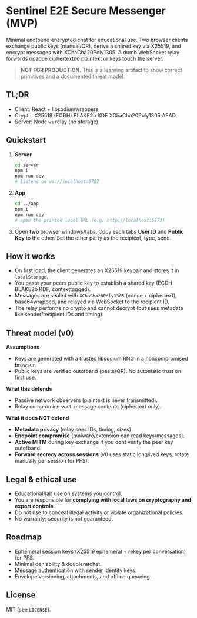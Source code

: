 ﻿# Sentinel  E2E Secure Messenger (MVP)

Minimal endtoend encrypted chat for educational use. Two browser clients exchange public keys (manual/QR), derive a shared key via X25519, and encrypt messages with XChaCha20Poly1305. A dumb WebSocket relay forwards opaque ciphertextno plaintext or keys touch the server.

> **NOT FOR PRODUCTION.** This is a learning artifact to show correct primitives and a documented threat model.

## TL;DR
- Client: React + libsodiumwrappers
- Crypto: X25519 (ECDH)  BLAKE2b KDF  XChaCha20Poly1305 AEAD
- Server: Node `ws` relay (no storage)

## Quickstart
1. **Server**
   ```bash
   cd server
   npm i
   npm run dev
   # listens on ws://localhost:8787
   ```
2. **App**
   ```bash
   cd ../app
   npm i
   npm run dev
   # open the printed local URL (e.g. http://localhost:5173)
   ```
3. Open **two** browser windows/tabs. Copy each tabs **User ID** and **Public Key** to the other. Set the other party as the recipient, type, send.

## How it works
- On first load, the client generates an X25519 keypair and stores it in `localStorage`.
- You paste your peers public key to establish a shared key (ECDH  BLAKE2b KDF, contexttagged).
- Messages are sealed with `XChaCha20Poly1305` (nonce + ciphertext), base64wrapped, and relayed via WebSocket to the recipient ID.
- The relay performs no crypto and cannot decrypt (but sees metadata like sender/recipient IDs and timing).

## Threat model (v0)
**Assumptions**
- Keys are generated with a trusted libsodium RNG in a noncompromised browser.
- Public keys are verified outofband (paste/QR). No automatic trust on first use.

**What this defends**
- Passive network observers (plaintext is never transmitted).
- Relay compromise w.r.t. message contents (ciphertext only).

**What it does NOT defend**
- **Metadata privacy** (relay sees IDs, timing, sizes).
- **Endpoint compromise** (malware/extension can read keys/messages).
- **Active MITM** during key exchange if you dont verify the peer key outofband.
- **Forward secrecy across sessions** (v0 uses static longlived keys; rotate manually per session for PFS).

## Legal & ethical use
- Educational/lab use on systems you control.
- You are responsible for **complying with local laws on cryptography and export controls**.
- Do not use to conceal illegal activity or violate organizational policies.
- No warranty; security is not guaranteed.

## Roadmap
- Ephemeral session keys (X25519 ephemeral + rekey per conversation) for PFS.
- Minimal deniability & doubleratchet.
- Message authentication with sender identity keys.
- Envelope versioning, attachments, and offline queueing.

## License
MIT (see `LICENSE`).
